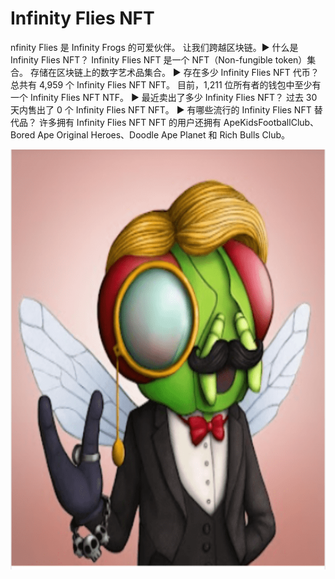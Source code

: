 # Infinity Flies NFT

nfinity Flies 是 Infinity Frogs 的可爱伙伴。 让我们跨越区块链。▶ 什么是 Infinity Flies NFT？
Infinity Flies NFT 是一个 NFT（Non-fungible token）集合。 存储在区块链上的数字艺术品集合。
▶ 存在多少 Infinity Flies NFT 代币？
总共有 4,959 个 Infinity Flies NFT NFT。 目前，1,211 位所有者的钱包中至少有一个 Infinity Flies NFT NTF。
▶ 最近卖出了多少 Infinity Flies NFT？
过去 30 天内售出了 0 个 Infinity Flies NFT NFT。
▶ 有哪些流行的 Infinity Flies NFT 替代品？
许多拥有 Infinity Flies NFT NFT 的用户还拥有 ApeKidsFootballClub、Bored Ape Original Heroes、Doodle Ape Planet 和 Rich Bulls Club。

![nft](1661597878610(1).png)

